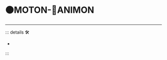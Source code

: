 # 🟠<motor>MOTON</motor>-💜<anima>ANIMON</anima>

---

<!-- =================================================== -->
<!-- =================================================== -->
<!-- =================================================== -->
<!-- =================================================== -->
<!-- =================================================== -->
::: details 🛠

-

:::